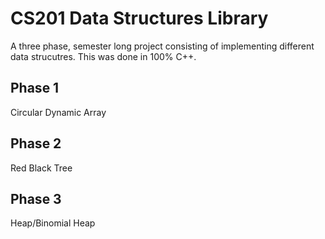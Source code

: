 
# CS201 Data Structures Library

A three phase, semester long project consisting of implementing different data strucutres. This was done in 100% C++.

## Phase 1
Circular Dynamic Array

## Phase 2
Red Black Tree

## Phase 3
Heap/Binomial Heap

